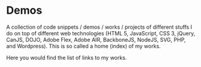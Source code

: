 Demos
=====

A collection of code snippets / demos / works / projects of different stuffs I do on top of different web technologies (HTML 5, JavaScript, CSS 3, jQuery, CanJS, DOJO, Adobe Flex, Adobe AIR, BackboneJS, NodeJS, SVG, PHP, and Wordpress). This is so called a home (index) of my works. 

Here you would find the list of links to my works. 
